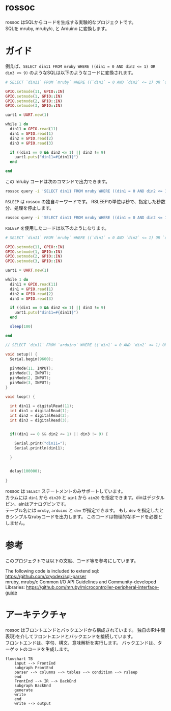 

# rossoc
rossoc はSQLからコードを生成する実験的なプロジェクトです。  
SQLを mruby, mruby/c, と Arduino に変換します。 

# ガイド
例えば、`SELECT din11 FROM mruby WHERE ((din1 = 0 AND din2 <= 1) OR din3 <> 9)` のようなSQLは以下のようなコードに変換されます。  

```ruby
# SELECT `din11` FROM `mruby` WHERE ((`din1` = 0 AND `din2` <= 1) OR `din3` <> 9)

GPIO.setmode(11, GPIO::IN)
GPIO.setmode(1, GPIO::IN)
GPIO.setmode(2, GPIO::IN)
GPIO.setmode(3, GPIO::IN)

uart1 = UART.new(1)

while 1 do
  din11 = GPIO.read(11)
  din1 = GPIO.read(1)
  din2 = GPIO.read(2)
  din3 = GPIO.read(3)

  if ((din1 == 0 && din2 <= 1) || din3 != 9)
    uart1.puts("din11=#{din11}")
  end

end
```

この mruby コードは次のコマンドで出力できます。  

```bash
rossoc query -i 'SELECT din11 FROM mruby WHERE ((din1 = 0 AND din2 <= 1) OR din3 <> 9)' -o test.rb
```

`RSLEEP` は rossoc の独自キーワードです。 
RSLEEPの単位は秒で、指定した秒数分、処理を停止します。

```bash
rossoc query -i 'SELECT din11 FROM mruby WHERE ((din1 = 0 AND din2 <= 1) OR din3 <> 9) RSLEEP 100' -o test.rb
```

`RSLEEP` を使用したコードは以下のようになります。

```ruby
# SELECT `din11` FROM `mruby` WHERE ((`din1` = 0 AND `din2` <= 1) OR `din3` <> 9) RSLEEP 100

GPIO.setmode(11, GPIO::IN)
GPIO.setmode(1, GPIO::IN)
GPIO.setmode(2, GPIO::IN)
GPIO.setmode(3, GPIO::IN)

uart1 = UART.new(1)

while 1 do
  din11 = GPIO.read(11)
  din1 = GPIO.read(1)
  din2 = GPIO.read(2)
  din3 = GPIO.read(3)

  if ((din1 == 0 && din2 <= 1) || din3 != 9)
    uart1.puts("din11=#{din11}")
  end

  sleep(100)

end
```

```c
// SELECT `din11` FROM `arduino` WHERE ((`din1` = 0 AND `din2` <= 1) OR `din3` <> 9) RSLEEP 100

void setup() {
  Serial.begin(9600);
  
  pinMode(11, INPUT);
  pinMode(1, INPUT);
  pinMode(2, INPUT);
  pinMode(3, INPUT);
}

void loop() {
  
  int din11 = digitalRead(11);
  int din1 = digitalRead(1);
  int din2 = digitalRead(2);
  int din3 = digitalRead(3);


  if((din1 == 0 && din2 <= 1) || din3 != 9) {

    Serial.print("din11=");
    Serial.println(din11);

  }

  
  delay(100000);
  
}
```

rossoc は `SELECT` ステートメントのみサポートしています。  
カラムには `din1` から `din20` と `ain1` から `ain20` を指定できます。dinはデジタルピン、ainはアナログピンです。  
テーブル名には `mruby`, `arduino` と `dev` が指定できます。
もし `dev` を指定したときシンプルなrubyコードを出力します。 このコードは物理的なボードを必要としません。

# 参考

このプロジェクトでは以下の文献、コード等を参考にしています。  

The following code is included to extend sql: https://github.com/cryodex/sql-parser  
mruby, mruby/c Common I/O API Guidelines and Community-developed Libraries: https://github.com/mruby/microcontroller-peripheral-interface-guide

# アーキテクチャ
rossoc はフロントエンドとバックエンドから構成されています。
独自のIR(中間表現)を介してフロントエンドとバックエンドを接続しています。  
フロントエンドは、字句、構文、意味解析を実行します。
バックエンドは、ターゲットのコードを生成します。

```mermaid
flowchart TB
    input --> FrontEnd
    subgraph FrontEnd
    parser --> columns --> tables --> condition --> rsleep
    end
    FrontEnd --> IR --> BackEnd
    subgraph BackEnd
    generate
    write
    end
    write --> output
```